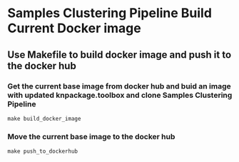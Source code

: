 # Samples Clustering Pipeline Build Current Docker image

## Use Makefile to build docker image and push it to the docker hub
### Get the current base image from docker hub and buid an image with updated knpackage.toolbox and clone Samples Clustering Pipeline
 `make build_docker_image`

### Move the current base image to the docker hub
 `make push_to_dockerhub`


